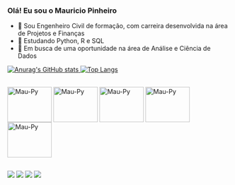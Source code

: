 ### Olá! Eu sou o Mauricio Pinheiro

- 🔭 Sou Engenheiro Civil de formação, com carreira desenvolvida na área de Projetos e Finanças
- 🌱 Estudando Python, R e SQL
- 🔎 Em busca de uma oportunidade na área de Análise e Ciência de Dados

<div>
  <a href="https://github.com./mauriciompinheiro">
  
![Anurag's GitHub stats](https://github-readme-stats.vercel.app/api?username=mauriciompinheiro&show_icons=true&theme=tokyonight)
[![Top Langs](https://github-readme-stats.vercel.app/api/top-langs/?username=mauriciompinheiro&layout=compact&theme=tokyonight)](https://github.com/mauriciompinheiro/github-readme-stats)

<div style="display: inline_block"><br>
  <img align="center" alt="Mau-Py" height="80" width="100" src="https://cdn.jsdelivr.net/gh/devicons/devicon/icons/python/python-original.svg">
  <img align="center" alt="Mau-Py" height="80" width="100" src="https://cdn.jsdelivr.net/gh/devicons/devicon/icons/mysql/mysql-original-wordmark.svg">
  <img align="center" alt="Mau-Py" height="80" width="100" src="https://cdn.jsdelivr.net/gh/devicons/devicon/icons/r/r-original.svg">
  <img align="center" alt="Mau-Py" height="80" width="100" src="https://cdn.jsdelivr.net/gh/devicons/devicon/icons/pandas/pandas-original-wordmark.svg">
  <img align="center" alt="Mau-Py" height="80" width="100" src="https://cdn.jsdelivr.net/gh/devicons/devicon/icons/jupyter/jupyter-original-wordmark.svg">

##

<div>
  <a href="https://www.linkedin.com/in/mauriciompinheiro/" target="_blank"><img src="https://img.shields.io/badge/LinkedIn-0077B5?style=for-the-badge&logo=linkedin&logoColor=white" target="_blank"></a>
  <a href = "mailto:mpinheiro.mauricio@gmail.com"><img src="https://img.shields.io/badge/Gmail-D14836?style=for-the-badge&logo=gmail&logoColor=white" target="_blank"></a>
  <a href = "https://wa.me/5547996116898" target="_blank"><img src="https://img.shields.io/badge/WhatsApp-25D366?style=for-the-badge&logo=whatsapp&logoColor=white" target="_blank"></a>
  <a href = "https://t.me/maupinheiro" target="_blank"><img src="https://img.shields.io/badge/Telegram-2CA5E0?style=for-the-badge&logo=telegram&logoColor=white">
